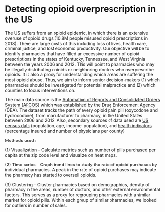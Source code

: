 # Detecting opioid overprescription in the US

The US suffers from an opioid epidemic, in which there is an extensive overuse of opioid drugs (10.8M
people misused opioid prescriptions in 2018). There are large costs of this including loss of lives, health
care, criminal justice, and lost economic productivity. Our objective will be to identify pharmacies that
have filled an excessive number of opioid prescriptions in the states of Kentucky, Tennessee, and West
Virginia between the years 2006 and 2012. This will point to pharmacies who may be illegally distributing
opioids or neighboring doctors who overprescribe opioids. It is also a proxy for understanding which areas
are suffering the most opioid abuse. Thus, we aim to inform senior decision-makers (1) which pharmacies
should be investigated for potential malpractice and (2) which counties to focus interventions on.


The main data source is the [Automation of Reports and Consolidated Orders System (ARCOS)](https://d2ty8gaf6rmowa.cloudfront.net/dea-pain-pill-database/bulk/arcos_all_washpost.tsv.gz)
which was established by the Drug Enforcement Agency (DEA). The dataset tracks the path of every opioid pain pill
(oxycodone and hydrocodone), from manufacturer to pharmacy, in the United States between 2006 and
2012. Also, secondary sources of data used are [US census data](https://factfinder.census.gov/) (population, age, income, population), 
and [health indicators](https://www.countyhealthrankings.org) (percentage insured and number of physicians per county)

Methods used :

(1) Visualization - Calculate metrics such as number of pills purchased per capita at the zip code
level and visualize on heat maps.

(2) Time series - Graph trend lines to study the rate of opioid purchases by individual pharmacies. A
peak in the rate of opioid purchases may indicate the pharmacy has started to oversell opioids.

(3) Clustering - Cluster pharmacies based on demographics, density of pharmacy in the areas,
number of doctors, and other external environmental factors. This serves as a proxy for regrouping pharmacies with a similar market for opioid pills.
Within each group of similar pharmacies, we looked for outliers in number of sales.


